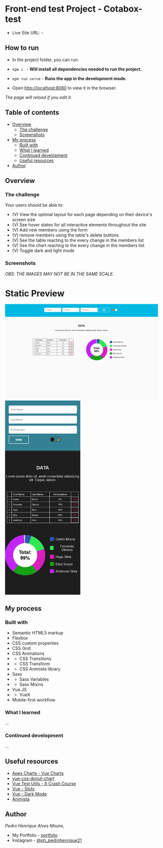 # Front-end test Project - Cotabox-test

<!-- - Live Site URL: - <a href="https://" target="_blank" alt="">Poke Shop</a> -->
- Live Site URL: - <a href="#" target="_blank" alt=""></a>

## How to run
- In the project folder, you can run:

-  ```npm i ```  - **Will install all dependencies needed to run the project.**

-  ```npm run serve``` - **Runs the app in the development mode.**
-  Open <a href="http://localhost:8080" target="_blank" alt="">http://localhost:8080</a> to view it in the browser.

_The page will reload if you edit it_.
## Table of contents

- [Overview](#overview)
  - [The challenge](#the-challenge)
  - [Screenshots](#screenshots)
- [My process](#my-process)
  - [Built with](#built-with)
  - [What I learned](#what-i-learned)
  - [Continued development](#continued-development)
  - [Useful resources](#useful-resources)
- [Author](#author)

## Overview

### The challenge

Your users should be able to:

- (V) View the optimal layout for each page depending on their device's screen size
- (V) See hover states for all interactive elements throughout the site
- (V) Add new members using the form
- (V) remove members using the table's delete buttons
- (V) See the table reacting to the every change in the members list
- (V) See the chart reacting to the every change in the members list
- (V) Toggle dark and light mode

### Screenshots

  *OBS: THE IMAGES MAY NOT BE IN THE SAME SCALE.*

# Static Preview


<span>
  <img src="/public/screenshots/members-participations-desktop.png" width="640px" style="display: inline">
</span>
<span>
  <img src="/public/screenshots/members-participations-mobile.png" height="640px" style="display: inline">
</span>


## My process

### Built with

- Semantic HTML5 markup
- Flexbox
- CSS custom properties
- CSS Grid
- CSS Animations
- - CSS Transitions
- - CSS Transform
- - CSS Animista library 
- Sass
- - Sass Variables
- - Sass Mixins
- Vue.JS
- - VueX
- Mobile-first workflow

### What I learned

...

### Continued development

...
## Useful resources

- <a href="https://apexcharts.com/docs/vue-charts/" alt="Apex Charts - Vue Charts" target="_blank">Apex Charts - Vue Charts</a>
- <a href="https://www.npmjs.com/package/vue-css-donut-chart" alt="vue-css-donut-chart" target="_blank">vue-css-donut-chart</a>
- <a href="https://next.vue-test-utils.vuejs.org/guide/essentials/a-crash-course.html#arrange-act-assert" alt="Vue Test Utils - A Crash Course" target="_blank">Vue Test Utils - A Crash Course</a>
- <a href="https://v3.vuejs.org/guide/component-slots.html#render-scope" alt="Vue - Slots" target="_blank">Vue - Slots</a>
- <a href="https://dev.to/tqbit/create-your-own-dark-mode-toggle-component-with-vue-js-1284" alt="Vue - Dark Mode" target="_blank">Vue - Dark Mode</a>
- <a href="https://animista.net/play/basic" alt="Animista" target="_blank">Animista</a>

## Author
<em>Pedro Henrique Alves Moura</em>,

- My Portfolio - [portfolio](https://pedro-meuportfolio.netlify.app)
- Instagram - [@ph_pedrohenrique21](https://www.instagram.com/ph_pedrohenrique21/)
